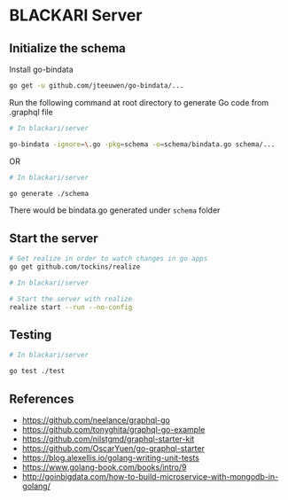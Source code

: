 # BLACKARI Server

## Initialize the schema

Install go-bindata
```bash
go get -u github.com/jteeuwen/go-bindata/...
```

Run the following command at root directory to generate Go code from .graphql file
```bash
# In blackari/server

go-bindata -ignore=\.go -pkg=schema -o=schema/bindata.go schema/...
```

OR

```bash
# In blackari/server

go generate ./schema
```
There would be bindata.go generated under `schema` folder

## Start the server

```bash
# Get realize in order to watch changes in go apps
go get github.com/tockins/realize

# In blackari/server

# Start the server with realize
realize start --run --no-config
```

## Testing
```bash
# In blackari/server

go test ./test
```

## References
- https://github.com/neelance/graphql-go
- https://github.com/tonyghita/graphql-go-example
- https://github.com/nilstgmd/graphql-starter-kit
- https://github.com/OscarYuen/go-graphql-starter
- https://blog.alexellis.io/golang-writing-unit-tests
- https://www.golang-book.com/books/intro/9
- http://goinbigdata.com/how-to-build-microservice-with-mongodb-in-golang/